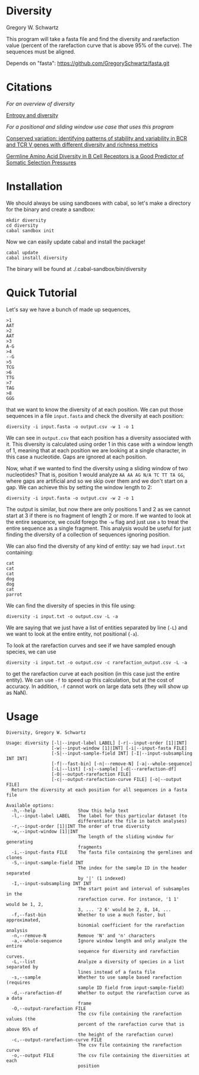 Diversity
=========

Gregory W. Schwartz

This program will take a fasta file and find the diversity and rarefaction value
(percent of the rarefaction curve that is above 95% of the curve). The sequences
must be aligned.

Depends on "fasta": https://github.com/GregorySchwartz/fasta.git 

# Citations

*For an overview of diversity*

[Entropy and diversity](http://onlinelibrary.wiley.com/doi/10.1111/j.2006.0030-1299.14714.x/abstract)

*For a positional and sliding window use case that uses this program*

[Conserved variation: identifying patterns of stability and variability in BCR
and TCR V genes with different diversity and richness metrics](http://www.ncbi.nlm.nih.gov/pubmed/23735612)

[Germline Amino Acid Diversity in B Cell Receptors is a Good Predictor of
Somatic Selection Pressures](http://www.ncbi.nlm.nih.gov/pubmed/24265630)

# Installation

We should always be using sandboxes with cabal, so let's make a directory for
the binary and create a sandbox:

```
mkdir diversity
cd diversity
cabal sandbox init
```

Now we can easily update cabal and install the package!

```
cabal update
cabal install diversity
```

The binary will be found at ./.cabal-sandbox/bin/diversity

# Quick Tutorial

Let's say we have a bunch of made up sequences,

```
>1
AAT
>2
AAT
>3
A-G
>4
--G
>5
TCG
>6
TTG
>7
TAG
>8
GGG
```

that we want to know the diversity of at each position. We can put those
sequences in a file `input.fasta` and check the diversity at each position:

```
diversity -i input.fasta -o output.csv -w 1 -o 1
```

We can see in `output.csv` that each position has a diversity associated with
it. This diversity is calculated using order 1 in this case with a window length
of 1, meaning that at each position we are looking at a single character, in
this case a nucleotide. Gaps are ignored at each position.

Now, what if we wanted to find the diversity using a sliding window of two
nucleotides? That is, position 1 would analyze `AA AA AG N/A TC TT TA GG`, where
gaps are artificial and so we skip over them and we don't start on a gap. We can
achieve this by setting the window length to 2:

```
diversity -i input.fasta -o output.csv -w 2 -o 1
```

The output is similar, but now there are only positions 1 and 2 as we cannot
start at 3 if there is no fragment of length 2 or more. If we wanted to look at
the entire sequence, we could forego the `-w` flag and just use `a` to treat the
entire sequence as a single fragment. This analysis would be useful for just
finding the diversity of a collection of sequences ignoring position.

We can also find the diversity of any kind of entity: say we had `input.txt`
containing:

```
cat
cat
cat
dog
dog
cat
parrot
```

We can find the diversity of species in this file using:

```
diversity -i input.txt -o output.csv -L -a
```

We are saying that we just have a list of entities separated by line (`-L`) and
we want to look at the entire entity, not positional (`-a`).

To look at the rarefaction curves and see if we have sampled enough species, we
can use

```
diversity -i input.txt -o output.csv -c rarefaction_output.csv -L -a
```

to get the rarefaction curve at each position (in this case just the entire
entity). We can use `-f` to speed up this calculation, but at the cost of
accuracy. In addition, `-f` cannot work on large data sets (they will show up as
NaN).

# Usage

```
Diversity, Gregory W. Schwartz

Usage: diversity [-l|--input-label LABEL] [-r|--input-order [1]|INT]
                 [-w|--input-window [1]|INT] [-i|--input-fasta FILE]
                 [-S|--input-sample-field INT] [-I|--input-subsampling INT INT]
                 [-f|--fast-bin] [-n|--remove-N] [-a|--whole-sequence]
                 [-L|--list] [-s|--sample] [-d|--rarefaction-df]
                 [-O|--output-rarefaction FILE]
                 [-c|--output-rarefaction-curve FILE] [-o|--output FILE]
  Return the diversity at each position for all sequences in a fasta file

Available options:
  -h,--help                Show this help text
  -l,--input-label LABEL   The label for this particular dataset (to
                           differentiate the file in batch analyses)
  -r,--input-order [1]|INT The order of true diversity
  -w,--input-window [1]|INT
                           The length of the sliding window for generating
                           fragments
  -i,--input-fasta FILE    The fasta file containing the germlines and clones
  -S,--input-sample-field INT
                           The index for the sample ID in the header separated
                           by '|' (1 indexed)
  -I,--input-subsampling INT INT
                           The start point and interval of subsamples in the
                           rarefaction curve. For instance, '1 1' would be 1, 2,
                           3, ... '2 6' would be 2, 8, 14, ...
  -f,--fast-bin            Whether to use a much faster, but approximated,
                           binomial coefficient for the rarefaction analysis
  -n,--remove-N            Remove 'N' and 'n' characters
  -a,--whole-sequence      Ignore window length and only analyze the entire
                           sequence for diversity and rarefaction curves.
  -L,--list                Analyze a diversity of species in a list separated by
                           lines instead of a fasta file
  -s,--sample              Whether to use sample based rarefaction (requires
                           sample ID field from input-sample-field)
  -d,--rarefaction-df      Whether to output the rarefaction curve as a data
                           frame
  -O,--output-rarefaction FILE
                           The csv file containing the rarefaction values (the
                           percent of the rarefaction curve that is above 95% of
                           the height of the rarefaction curve)
  -c,--output-rarefaction-curve FILE
                           The csv file containing the rarefaction curve
  -o,--output FILE         The csv file containing the diversities at each
                           position
```

